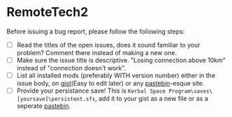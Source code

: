 RemoteTech2
===========
Before issuing a bug report, please follow the following steps:
-[ ] Read the titles of the open issues, does it sound familiar to your problem? Comment there instead of making a new one.
-[ ] Make sure the issue title is descriptive. "Losing connection above 10km" instead of "connection doesn't work".
-[ ] List all installed mods (preferably WITH version number) either in the issue body, on [gist](https://gist.github.com/)(Easy to edit later) or any [pa](http://fpaste.org)[ste](http://pastie.org/)[bin](http://pastebin.com/)-esque site.
-[ ] Provide your persistance save! This is ```Kerbal Space Program\saves\[yoursave]\persistent.sfs```, add it to your gist as a new file or as a seperate [pa](http://fpaste.org)[ste](http://pastie.org/)[bin](http://pastebin.com/).
